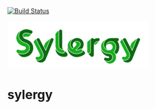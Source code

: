 [![Build Status](https://travis-ci.org/albertopastormr/sylergy.svg?branch=master)](https://travis-ci.org/albertopastormr/sylergy)

![](logo.png)

# sylergy
